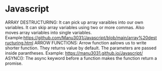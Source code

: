 # Javascript
ARRAY DESTRUCTURING:
It can pick up array varaibles into our own variables. It can skip array variables using two or more commas. Also moves array variables into single variables.
Example:https://github.com/Manu3031/Javascript/blob/main/array%20destructuring.html
ARROW FUNCTIONS:
Arrow function aalows us to write shorter function. They returns value by default. The parameters are passed inside parantheses.
Example: https://manu3031.github.io/Javascript/
ASYNC():
The async keyword before a function makes the function return a promise.
